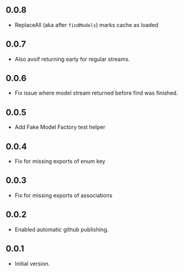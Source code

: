 ## 0.0.8

- ReplaceAll (aka after `findModels`) marks cache as loaded

## 0.0.7

- Also avoif returning early for regular streams.

## 0.0.6

- Fix issue where model stream returned before find was finished.

## 0.0.5

- Add Fake Model Factory test helper

## 0.0.4

- Fix for missing exports of enum key

## 0.0.3

- Fix for missing exports of associations

## 0.0.2

- Enabled automatic github publishing.

## 0.0.1

- Initial version.
